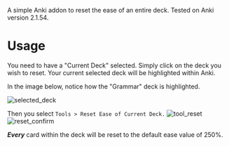 A simple Anki addon to reset the ease of an entire deck.
Tested on Anki version 2.1.54.

# Usage
You need to have a "Current Deck" selected. Simply click on the deck you wish to reset. Your current selected deck will be highlighted within Anki.


In the image below, notice how the "Grammar" deck is highlighted.

![selected_deck](https://github.com/katsura-jpn/ease_reset/assets/71519684/b61dcecf-f789-4e6f-b4f9-8ce9f0a3488d)

Then you select `Tools > Reset Ease of Current Deck.`
![tool_reset](https://github.com/katsura-jpn/ease_reset/assets/71519684/98f36f2b-742f-4e05-931f-b5716d6e64f2)
![reset_confirm](https://github.com/katsura-jpn/ease_reset/assets/71519684/1a566c03-bd75-489d-81b2-1bf6e9325358)

**_Every_** card within the deck will be reset to the default ease value of 250%.
